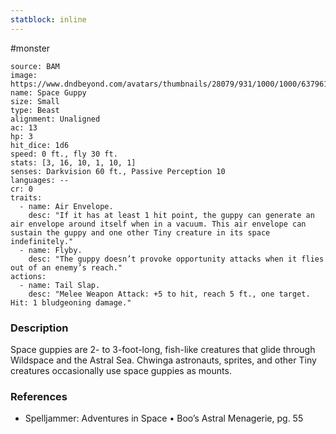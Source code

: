 ```yaml
---
statblock: inline
---
```

 #monster 

```statblock
source: BAM
image: https://www.dndbeyond.com/avatars/thumbnails/28079/931/1000/1000/637961800953030328.jpeg
name: Space Guppy
size: Small
type: Beast
alignment: Unaligned
ac: 13
hp: 3
hit_dice: 1d6
speed: 0 ft., fly 30 ft.
stats: [3, 16, 10, 1, 10, 1]
senses: Darkvision 60 ft., Passive Perception 10
languages: --
cr: 0
traits:
  - name: Air Envelope.
    desc: "If it has at least 1 hit point, the guppy can generate an air envelope around itself when in a vacuum. This air envelope can sustain the guppy and one other Tiny creature in its space indefinitely."
  - name: Flyby.
    desc: "The guppy doesn’t provoke opportunity attacks when it flies out of an enemy’s reach."
actions:
  - name: Tail Slap.
    desc: "Melee Weapon Attack: +5 to hit, reach 5 ft., one target. Hit: 1 bludgeoning damage."
```

### Description

Space guppies are 2- to 3-foot-long, fish-like creatures that glide through Wildspace and the Astral Sea. Chwinga astronauts, sprites, and other Tiny creatures occasionally use space guppies as mounts.

### References

* Spelljammer: Adventures in Space • Boo’s Astral Menagerie, pg. 55
